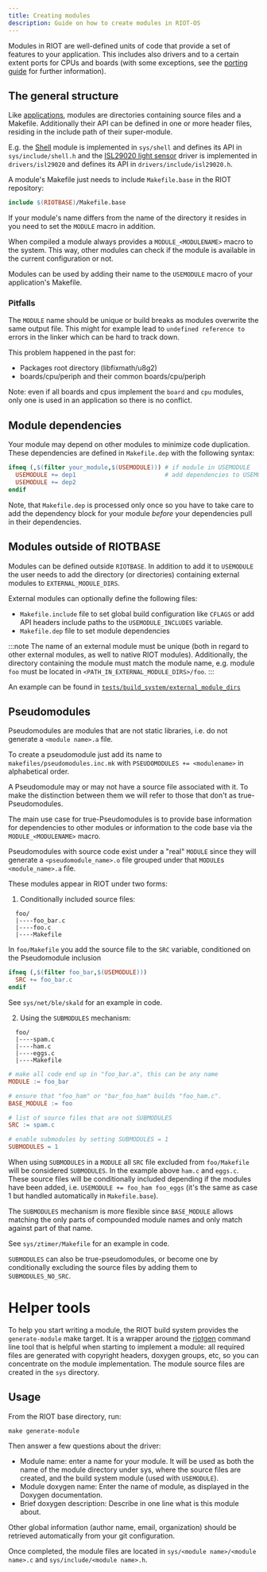 ```yaml
---
title: Creating modules
description: Guide on how to create modules in RIOT-OS
---
```


Modules in RIOT are well-defined units of code that provide a set of features
to your application. This includes also drivers and to a certain extent ports
for CPUs and boards (with some exceptions, see the
[porting guide](/advanced_tutorials/porting_boards/) for further information).

## The general structure

Like [applications](/advanced_tutorials/creating_application/), modules are directories
containing source files and a Makefile. Additionally their API can be defined
in one or more header files, residing in the include path of their
super-module.

E.g. the [Shell](https://doc.riot-os.org/group__sys__shell.html) module
is implemented in `sys/shell` and defines its
API in `sys/include/shell.h` and the
[ISL29020 light sensor](https://doc.riot-os.org/group__drivers__isl29020.html)
driver is implemented in `drivers/isl29020`
and defines its API in `drivers/include/isl29020.h`.

A module's Makefile just needs to include `Makefile.base` in the RIOT
repository:

```mk
include $(RIOTBASE)/Makefile.base
```

If your module's name differs from the name of the directory it resides in you
need to set the `MODULE` macro in addition.

When compiled a module always provides a `MODULE_<MODULENAME>` macro to the
system. This way, other modules can check if the module is available in the
current configuration or not.

Modules can be used by adding their name to the `USEMODULE` macro of your
application's Makefile.

### Pitfalls

The `MODULE` name should be unique or build breaks as modules overwrite the
same output file. This might for example lead to `undefined reference to` errors
in the linker which can be hard to track down.

This problem happened in the past for:

 * Packages root directory (libfixmath/u8g2)
 * boards/cpu/periph and their common boards/cpu/periph

Note: even if all boards and cpus implement the `board` and `cpu` modules, only
      one is used in an application so there is no conflict.


## Module dependencies

Your module may depend on other modules to minimize code duplication. These
dependencies are defined in `Makefile.dep` with the following syntax:

```mk
ifneq (,$(filter your_module,$(USEMODULE))) # if module in USEMODULE
  USEMODULE += dep1                         # add dependencies to USEMODULE
  USEMODULE += dep2
endif
```

Note, that `Makefile.dep` is processed only once so you have to take care to
add the dependency block for your module *before* your dependencies pull in
their dependencies.

## Modules outside of RIOTBASE

Modules can be defined outside `RIOTBASE`. In addition to add it to `USEMODULE`
the user needs to add the directory (or directories) containing external modules
to `EXTERNAL_MODULE_DIRS`.

External modules can optionally define the following files:
* `Makefile.include` file to set global build configuration like `CFLAGS` or add
  API headers include paths to the `USEMODULE_INCLUDES` variable.
* `Makefile.dep` file to set module dependencies

:::note
The name of an external module must be unique (both in regard to other
external modules, as well to native RIOT modules). Additionally, the
directory containing the module must match the module name, e.g.
module `foo` must be located in `<PATH_IN_EXTERNAL_MODULE_DIRS>/foo`.
:::

An example can be found in
[`tests/build_system/external_module_dirs`](https://github.com/RIOT-OS/RIOT/tree/master/tests/build_system/external_module_dirs)

## Pseudomodules

Pseudomodules are modules that are not static libraries, i.e. do not generate a
`<module name>.a` file.

To create a pseudomodule just add its name to `makefiles/pseudomodules.inc.mk`
with `PSEUDOMODULES += <modulename>` in alphabetical order.

A Pseudomodule may or may not have a source file associated with it. To make the
distinction between them we will refer to those that don't as true-Pseudomodules.

The main use case for true-Pseudomodules is to provide base information for
dependencies to other modules or information to the code base via the
`MODULE_<MODULENAME>` macro.

Pseudomodules with source code exist under a "real" `MODULE` since they will
generate a `<pseudomodule_name>.o` file grouped under that `MODULE`s
`<module_name>.a` file.

These modules appear in RIOT under two forms:

1. Conditionally included source files:

  ```
    foo/
    |----foo_bar.c
    |----foo.c
    |----Makefile
  ```

In `foo/Makefile` you add the source file to the `SRC` variable, conditioned on
the Pseudomodule inclusion

  ```mk
  ifneq (,$(filter foo_bar,$(USEMODULE)))
    SRC += foo_bar.c
  endif
  ```

See `sys/net/ble/skald` for an example in code.

2. Using the `SUBMODULES` mechanism:

  ```
    foo/
    |----spam.c
    |----ham.c
    |----eggs.c
    |----Makefile
  ```

  ```mk
  # make all code end up in "foo_bar.a", this can be any name
  MODULE := foo_bar

  # ensure that "foo_ham" or "bar_foo_ham" builds "foo_ham.c".
  BASE_MODULE := foo

  # list of source files that are not SUBMODULES
  SRC := spam.c

  # enable submodules by setting SUBMODULES = 1
  SUBMODULES = 1
  ```

When using `SUBMODULES` in a `MODULE` all `SRC` file excluded from `foo/Makefile`
will be considered `SUBMODULES`. In the example above `ham.c` and `eggs.c`.
These source files will be conditionally included depending if the modules have
been added, i.e. `USEMODULE += foo_ham foo_eggs` (it's the same as case 1 but
handled automatically in `Makefile.base`).

The `SUBMODULES` mechanism is more flexible since `BASE_MODULE` allows matching
the only parts of compounded module names and only match against part of that name.

See `sys/ztimer/Makefile` for an example in code.

`SUBMODULES` can also be true-pseudomodules, or become one by conditionally excluding
the source files by adding them to `SUBMODULES_NO_SRC`.

# Helper tools

To help you start writing a module, the RIOT build system provides the
`generate-module` make target. It is a wrapper around the
[riotgen](https://pypi.org/project/riotgen/) command line tool that is helpful
when starting to implement a module: all required files are generated with
copyright headers, doxygen groups, etc, so you can concentrate on the module
implementation.
The module source files are created in the `sys` directory.

## Usage

From the RIOT base directory, run:
```
make generate-module
```
Then answer a few questions about the driver:
- Module name: enter a name for your module. It will be used as both the name
  of the module directory under sys, where the source files are created, and
  the build system module (used with `USEMODULE`).
- Module doxygen name: Enter the name of module, as displayed in the
  Doxygen documentation.
- Brief doxygen description: Describe in one line what is this module about.

Other global information (author name, email, organization) should be retrieved
automatically from your git configuration.

Once completed, the module files are located in
`sys/<module name>/<module name>.c` and `sys/include/<module name>.h`.
